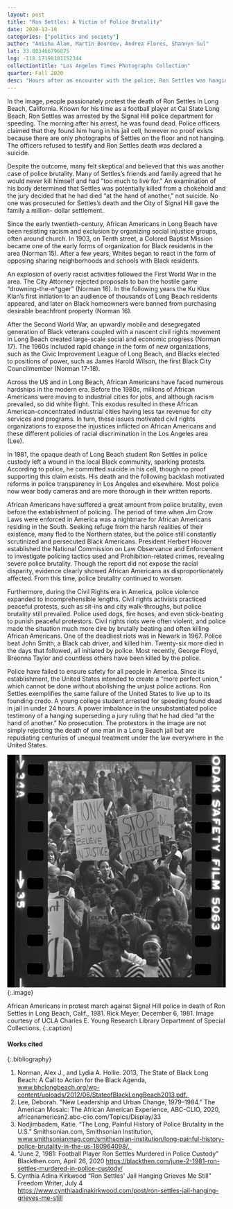 ```yaml
---
layout: post
title: "Ron Settles: A Victim of Police Brutality"
date: 2020-12-10
categories: ["politics and society"]
author: "Anisha Alam, Martin Bourdev, Andrea Flores, Shannyn Sul"
lat: 33.803466796875
lng: -118.17198181152344
collectiontitle: "Los Angeles Times Photographs Collection"
quarter: Fall 2020
desc: "Hours after an encounter with the police, Ron Settles was hanging in his jail cell, according to police testimony, though unsubstantiated with photographic evidence. As shown in the image, the group of protestors were gathered near the area where Settles passed. This serves as a sign of solidarity for the suspicious passing of Settles."
---
```

In the image, people passionately protest the death of Ron Settles in Long Beach, California. Known for his time as a football player at Cal State Long Beach, Ron Settles was arrested by the Signal Hill police department for speeding. The morning after his arrest, he was found dead. Police officers claimed that they found him hung in his jail cell, however no proof exists because there are only photographs of Settles on the floor and not hanging. The officers refused to testify and Ron Settles death was declared a suicide. 

Despite the outcome, many felt skeptical and believed that this was another case of police brutality. Many of Settles’s friends and family agreed that he would never kill himself and had “too much to live for." An examination of his body determined that Settles was potentially killed from a chokehold and the jury decided that he had died “at the hand of another,” not suicide. No one was prosecuted for Settles’s death and the City of Signal Hill gave the family a million-
dollar settlement. 

Since the early twentieth-century, African Americans in Long Beach have been resisting racism and exclusion by organizing social injustice groups, often around church. In 1903, on Tenth street, a Colored Baptist Mission became one of the early forms of organization for Black residents in the area (Norman 15). After a few years, Whites began to react in the form of opposing sharing neighborhoods and schools with Black residents.

An explosion of overly racist activities followed the First World War in the area. The City Attorney rejected proposals to ban the hostile game “drowning-the-n*gger” (Norman 16). In the following years the Ku Klux Klan’s first initiation to an audience of thousands of Long Beach residents appeared, and later on Black homeowners were banned from purchasing desirable beachfront property (Norman 16).

After the Second World War, an upwardly mobile and desegregated generation of Black veterans coupled with a nascent civil rights movement in Long Beach created large-scale social and economic progress (Norman 17). The 1960s included rapid change in the form of new organizations, such as the Civic Improvement League of Long Beach, and Blacks elected to positions of power, such as James Harold Wilson, the first Black City Councilmember (Norman 17-18).

Across the US and in Long Beach, African Americans have faced numerous hardships in the modern era. Before the 1980s, millions of African Americans were moving to industrial cities for jobs, and although racism prevailed, so did white flight. This exodus resulted in these African American-concentrated industrial cities having less tax revenue for city services and programs. In turn, these issues motivated civil rights organizations to expose the injustices inflicted on
African Americans and these different policies of racial discrimination in the Los Angeles area (Lee).

In 1981, the opaque death of Long Beach student Ron Settles in police custody left a wound in the local Black community, sparking protests. According to police, he committed suicide in his cell, though no proof supporting this claim exists. His death and the following backlash motivated reforms in police transparency in Los Angeles and elsewhere. Most police now wear body cameras and are more thorough in their written reports. 

African Americans have suffered a great amount from police brutality, even before the establishment of policing. The period of time when Jim Crow Laws were enforced in America was a nightmare for African Americans residing in the South. Seeking refuge from the harsh realities of their existence, many fled to the Northern states, but the police still constantly scrutinized and persecuted Black Americans. President Herbert Hoover established the National Commission on Law Observance and Enforcement to investigate policing tactics used and Prohibition-related crimes, revealing severe police brutality. Though the report did not expose the racial disparity, evidence clearly showed African Americans as disproportionately affected. From this time, police brutality continued to worsen. 

Furthermore, during the Civil Rights era in America, police violence expanded to incomprehensible lengths. Civil rights activists practiced peaceful protests, such as sit-ins and city walk-throughs, but police brutality still prevailed. Police used dogs, fire hoses, and even stick-beating to punish peaceful protestors. Civil rights riots were often violent, and police made the situation much more dire by brutally beating and often killing African Americans. One of the deadliest riots was in Newark in 1967. Police beat John Smith, a Black cab driver, and killed him. Twenty-six more died in the days that followed, all initiated by police. Most recently, George Floyd, Breonna Taylor and countless others have been killed by the police. 

Police have failed to ensure safety for all people in America. Since its establishment, the United States intended to create a “more perfect union,” which cannot be done without abolishing the unjust police actions. Ron Settles exemplifies the same failure of the United States to live up to its founding credo. A young college student arrested for speeding found dead in jail in under 24 hours. A power imbalance in the unsubstantiated police testimony of a hanging superseding a jury ruling that he had died “at the hand of another.” No prosecution. The protestors in the image are not simply rejecting the death of one man in a Long Beach jail but are repudiating centuries of unequal treatment under the law everywhere in the United States.

![This is a black and white image of African Americans protesting against police brutality. There are signs the people are carrying that say things such as “honk if you believe in justice” and “stop police abuse”.](images/longbeachmarchjpg2.png)
  {:.image}

African Americans in protest march against Signal Hill police in death of Ron Settles in Long Beach, Calif., 1981. Rick Meyer, December 6, 1981. Image courtesy of UCLA Charles E. Young Research Library Department of Special Collections.
  {:.caption}


#### Works cited

{:.bibliography}
1. Norman, Alex J., and Lydia A. Hollie. 2013, The State of Black Long Beach: A Call to Action for the Black Agenda, www.bhclongbeach.org/wp-content/uploads/2012/06/StateofBlackLongBeach2013.pdf. 
2. Lee, Deborah. &quot;New Leadership and Urban Change, 1979–1984.&quot; The American Mosaic: The African American Experience, ABC-CLIO, 2020, africanamerican2.abc-clio.com/Topics/Display/33
3. Nodjimbadem, Katie. “The Long, Painful History of Police Brutality in the U.S.” Smithsonian.com, Smithsonian Institution, www.smithsonianmag.com/smithsonian-institution/long-painful-history-police-brutality-in-the-us-180964098/. 
4. “June 2, 1981: Football Player Ron Settles Murdered in Police Custody” Blackthen.com, April 26, 2020 https://blackthen.com/june-2-1981-ron-settles-murdered-in-police-custody/
5. Cynthia Adina Kirkwood “Ron Settles&#39; Jail Hanging Grieves Me Still” Freedom Writer, July 4 https://www.cynthiaadinakirkwood.com/post/ron-settles-jail-hanging-grieves-me-still
